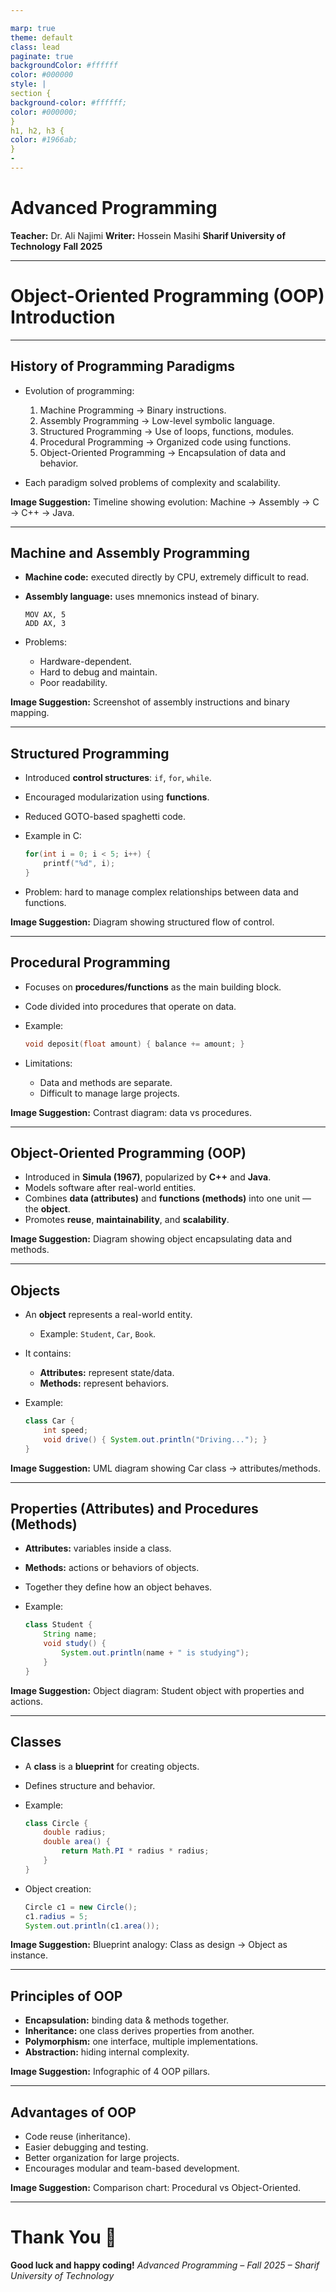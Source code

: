 ```yaml
---

marp: true
theme: default
class: lead
paginate: true
backgroundColor: #ffffff
color: #000000
style: |
section {
background-color: #ffffff;
color: #000000;
}
h1, h2, h3 {
color: #1966ab;
}
-
---
```

# Advanced Programming

**Teacher:** Dr. Ali Najimi
**Writer:** Hossein Masihi
**Sharif University of Technology**
**Fall 2025**

---

# Object-Oriented Programming (OOP) Introduction

---

## History of Programming Paradigms

* Evolution of programming:

  1. Machine Programming → Binary instructions.
  2. Assembly Programming → Low-level symbolic language.
  3. Structured Programming → Use of loops, functions, modules.
  4. Procedural Programming → Organized code using functions.
  5. Object-Oriented Programming → Encapsulation of data and behavior.
* Each paradigm solved problems of complexity and scalability.

**Image Suggestion:** Timeline showing evolution: Machine → Assembly → C → C++ → Java.

---

## Machine and Assembly Programming

* **Machine code:** executed directly by CPU, extremely difficult to read.
* **Assembly language:** uses mnemonics instead of binary.

  ```assembly
  MOV AX, 5
  ADD AX, 3
  ```
* Problems:

  * Hardware-dependent.
  * Hard to debug and maintain.
  * Poor readability.

**Image Suggestion:** Screenshot of assembly instructions and binary mapping.

---

## Structured Programming

* Introduced **control structures**: `if`, `for`, `while`.
* Encouraged modularization using **functions**.
* Reduced GOTO-based spaghetti code.
* Example in C:

  ```c
  for(int i = 0; i < 5; i++) {
      printf("%d", i);
  }
  ```
* Problem: hard to manage complex relationships between data and functions.

**Image Suggestion:** Diagram showing structured flow of control.

---

## Procedural Programming

* Focuses on **procedures/functions** as the main building block.
* Code divided into procedures that operate on data.
* Example:

  ```c
  void deposit(float amount) { balance += amount; }
  ```
* Limitations:

  * Data and methods are separate.
  * Difficult to manage large projects.

**Image Suggestion:** Contrast diagram: data vs procedures.

---

## Object-Oriented Programming (OOP)

* Introduced in **Simula (1967)**, popularized by **C++** and **Java**.
* Models software after real-world entities.
* Combines **data (attributes)** and **functions (methods)** into one unit — the **object**.
* Promotes **reuse**, **maintainability**, and **scalability**.

**Image Suggestion:** Diagram showing object encapsulating data and methods.

---

## Objects

* An **object** represents a real-world entity.

  * Example: `Student`, `Car`, `Book`.
* It contains:

  * **Attributes:** represent state/data.
  * **Methods:** represent behaviors.
* Example:

  ```java
  class Car {
      int speed;
      void drive() { System.out.println("Driving..."); }
  }
  ```

**Image Suggestion:** UML diagram showing Car class → attributes/methods.

---

## Properties (Attributes) and Procedures (Methods)

* **Attributes:** variables inside a class.
* **Methods:** actions or behaviors of objects.
* Together they define how an object behaves.
* Example:

  ```java
  class Student {
      String name;
      void study() {
          System.out.println(name + " is studying");
      }
  }
  ```

**Image Suggestion:** Object diagram: Student object with properties and actions.

---

## Classes

* A **class** is a **blueprint** for creating objects.
* Defines structure and behavior.
* Example:

  ```java
  class Circle {
      double radius;
      double area() {
          return Math.PI * radius * radius;
      }
  }
  ```
* Object creation:

  ```java
  Circle c1 = new Circle();
  c1.radius = 5;
  System.out.println(c1.area());
  ```

**Image Suggestion:** Blueprint analogy: Class as design → Object as instance.

---

## Principles of OOP

* **Encapsulation:** binding data & methods together.
* **Inheritance:** one class derives properties from another.
* **Polymorphism:** one interface, multiple implementations.
* **Abstraction:** hiding internal complexity.

**Image Suggestion:** Infographic of 4 OOP pillars.

---

## Advantages of OOP

* Code reuse (inheritance).
* Easier debugging and testing.
* Better organization for large projects.
* Encourages modular and team-based development.

**Image Suggestion:** Comparison chart: Procedural vs Object-Oriented.

---

# Thank You 🙌

**Good luck and happy coding!**
*Advanced Programming – Fall 2025 – Sharif University of Technology*
